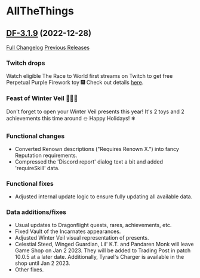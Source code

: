 # AllTheThings

## [DF-3.1.9](https://github.com/DFortun81/AllTheThings/tree/DF-3.1.9) (2022-12-28)
[Full Changelog](https://github.com/DFortun81/AllTheThings/compare/DF-3.1.8...DF-3.1.9) [Previous Releases](https://github.com/DFortun81/AllTheThings/releases)


### Twitch drops

Watch eligible The Race to World first streams on Twitch to get free Perpetual Purple Firework toy 🎆 Check out details [here](https://worldofwarcraft.com/en-us/news/23891616).


### Feast of Winter Veil 🎅🎄🤶

Don't forget to open your Winter Veil presents this year! It's 2 toys and 2 achievements this time around ⛄
Happy Holidays! ❄


### Functional changes

- Converted Renown descriptions ("Requires Renown X.") into fancy Reputation requirements.
- Compressed the 'Discord report' dialog text a bit and added 'requireSkill' data.


### Functional fixes

- Adjusted internal update logic to ensure fully updating all available data.

### Data additions/fixes

- Usual updates to Dragonflight quests, rares, achievements, etc.
- Fixed Vault of the Incarnates appearances.
- Adjusted Winter Veil visual representation of presents.
- Celestial Steed, Winged Guardian, Lil' K.T. and Pandaren Monk will leave Game Shop on Jan 2 2023. They will be added to Trading Post in patch 10.0.5 at a later date. Additionally, Tyrael's Charger is available in the shop until Jan 2 2023.
- Other fixes.
